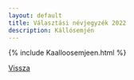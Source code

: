 ```yaml
---
layout: default
title: Választási névjegyzék 2022
description: Kállósemjén
---
```


{% include Kaalloosemjeen.html %}

[Vissza](./)